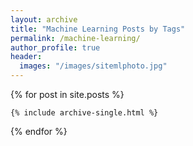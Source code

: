 ```yaml
---
layout: archive
title: "Machine Learning Posts by Tags"
permalink: /machine-learning/
author_profile: true
header: 
  images: "/images/sitemlphoto.jpg"
---
```


{% for post in site.posts %}

    {% include archive-single.html %}

{% endfor %}
